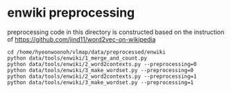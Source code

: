 # enwiki preprocessing

preprocessing code in this directory is constructed based on the instruction of https://github.com/jind11/word2vec-on-wikipedia

    cd /home/hyeonwoonoh/vlmap/data/preprocessed/enwiki
    python data/tools/enwiki/1_merge_and_count.py
    python data/tools/enwiki/2_word2contexts.py --preprocessing=0
    python data/tools/enwiki/3_make_wordset.py --preprocessing=0
    python data/tools/enwiki/2_word2contexts.py --preprocessing=1
    python data/tools/enwiki/3_make_wordset.py --preprocessing=1

